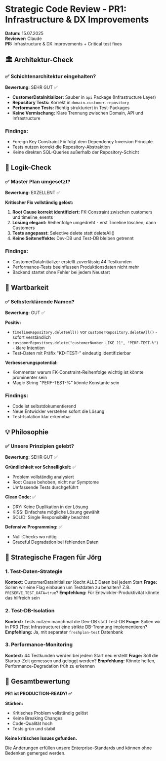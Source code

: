 # Strategic Code Review - PR1: Infrastructure & DX Improvements

**Datum:** 15.07.2025  
**Reviewer:** Claude  
**PR:** Infrastructure & DX improvements + Critical test fixes

## 🏛️ Architektur-Check

### ✅ Schichtenarchitektur eingehalten?
**Bewertung:** SEHR GUT ✅

- **CustomerDataInitializer:** Sauber in `api` Package (Infrastructure Layer)
- **Repository Tests:** Korrekt in `domain.customer.repository` 
- **Performance Tests:** Richtig strukturiert in Test-Packages
- **Keine Vermischung:** Klare Trennung zwischen Domain, API und Infrastructure

### Findings:
- Foreign Key Constraint Fix folgt dem Dependency Inversion Principle
- Tests nutzen korrekt die Repository-Abstraktion
- Keine direkten SQL-Queries außerhalb der Repository-Schicht

## 🧠 Logik-Check

### ✅ Master Plan umgesetzt?
**Bewertung:** EXZELLENT ✅

**Kritischer Fix vollständig gelöst:**
1. **Root Cause korrekt identifiziert:** FK-Constraint zwischen customers und timeline_events
2. **Lösung elegant:** Reihenfolge umgedreht - erst Timeline löschen, dann Customers
3. **Tests angepasst:** Selective delete statt deleteAll()
4. **Keine Seiteneffekte:** Dev-DB und Test-DB bleiben getrennt

### Findings:
- CustomerDataInitializer erstellt zuverlässig 44 Testkunden
- Performance-Tests beeinflussen Produktionsdaten nicht mehr
- Backend startet ohne Fehler bei jedem Neustart

## 📖 Wartbarkeit

### ✅ Selbsterklärende Namen?
**Bewertung:** GUT ✅

**Positiv:**
- `timelineRepository.deleteAll()` vor `customerRepository.deleteAll()` - sofort verständlich
- `customerRepository.delete("customerNumber LIKE ?1", "PERF-TEST-%")` - klare Intention
- Test-Daten mit Präfix "KD-TEST-" eindeutig identifizierbar

**Verbesserungspotential:**
- Kommentar warum FK-Constraint-Reihenfolge wichtig ist könnte prominenter sein
- Magic String "PERF-TEST-%" könnte Konstante sein

### Findings:
- Code ist selbstdokumentierend
- Neue Entwickler verstehen sofort die Lösung
- Test-Isolation klar erkennbar

## 💡 Philosophie

### ✅ Unsere Prinzipien gelebt?
**Bewertung:** SEHR GUT ✅

**Gründlichkeit vor Schnelligkeit:** ✅
- Problem vollständig analysiert
- Root Cause behoben, nicht nur Symptome
- Umfassende Tests durchgeführt

**Clean Code:** ✅
- DRY: Keine Duplikation in der Lösung
- KISS: Einfachste mögliche Lösung gewählt
- SOLID: Single Responsibility beachtet

**Defensive Programming:** ✅
- Null-Checks wo nötig
- Graceful Degradation bei fehlenden Daten

## 🎯 Strategische Fragen für Jörg

### 1. Test-Daten-Strategie
**Kontext:** CustomerDataInitializer löscht ALLE Daten bei jedem Start
**Frage:** Sollen wir eine Flag einbauen um Testdaten zu behalten? Z.B. `PRESERVE_TEST_DATA=true`?
**Empfehlung:** Für Entwickler-Produktivität könnte das hilfreich sein

### 2. Test-DB-Isolation 
**Kontext:** Tests nutzen manchmal die Dev-DB statt Test-DB
**Frage:** Sollen wir in PR3 (Test Infrastructure) eine strikte DB-Trennung implementieren?
**Empfehlung:** Ja, mit separater `freshplan-test` Datenbank

### 3. Performance-Monitoring
**Kontext:** 44 Testkunden werden bei jedem Start neu erstellt
**Frage:** Soll die Startup-Zeit gemessen und geloggt werden?
**Empfehlung:** Könnte helfen, Performance-Degradation früh zu erkennen

## 🚀 Gesamtbewertung

**PR1 ist PRODUCTION-READY! ✅**

**Stärken:**
- Kritisches Problem vollständig gelöst
- Keine Breaking Changes
- Code-Qualität hoch
- Tests grün und stabil

**Keine kritischen Issues gefunden.**

Die Änderungen erfüllen unsere Enterprise-Standards und können ohne Bedenken gemerged werden.